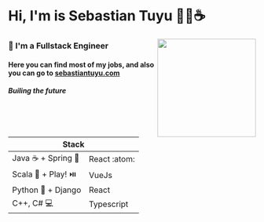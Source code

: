 <h1> Hi, I'm is Sebastian Tuyu 👨‍💻☕ </h1>

<img align="right" src="https://keelyhill.github.io/BitcoinCoaster/bitcoin.gif" height="200">
<h3> 📌 I'm a Fullstack Engineer</h3>
<div>
<h4>Here you can find most of my jobs, and also you can go to
<a href="https://sebastiantuyu.com" target="_blank"> sebastiantuyu.com </a>  </h4>
  <h5> <i>Builing the future</i> </h5>
</div>



<table>
<thead>
  <tr>
    <th colspan="2">Stack</th>
  </tr>
</thead>
<tbody>
  <tr>
    <td>Java ☕ + Spring 🥬  </td>
    <td>React :atom: </td>
  </tr>
  <tr>
    <td>Scala 🚩 + Play! ⏯️ </td>
    <td>VueJs </td>
  </tr>
  <tr>
    <td>Python 🐍 + Django</td>
    <td>React</td>
  </tr>
  <tr>
    <td>C++, C# 💻</td>
    <td>Typescript</td>
  </tr>
</tbody>
</table>

